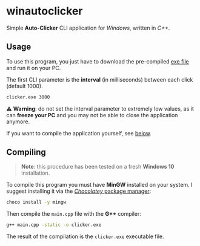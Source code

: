 # winautoclicker

Simple **Auto-Clicker** CLI application for _Windows_, written in _C++_.

## Usage

To use this program, you just have to download the pre-compiled [exe file](https://github.com/dmotte/winautoclicker/releases/latest/download/clicker.exe) and run it on your PC.

The first CLI parameter is the **interval** (in milliseconds) between each click (default 1000).

```cmd
clicker.exe 3000
```

:warning: **Warning**: do not set the interval parameter to extremely low values, as it can **freeze your PC** and you may not be able to close the application anymore.

If you want to compile the application yourself, see [below](#Compiling).

## Compiling

> **Note**: this procedure has been tested on a fresh **Windows 10** installation.

To compile this program you must have **MinGW** installed on your system. I suggest installing it via the [_Chocolatey_ package manager](https://chocolatey.org/install):

```cmd
choco install -y mingw
```

Then compile the `main.cpp` file with the **G++** compiler:

```cmd
g++ main.cpp -static -o clicker.exe
```

The result of the compilation is the `clicker.exe` executable file.
